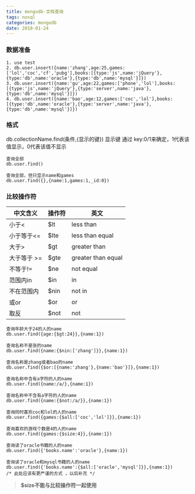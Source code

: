 ```yaml
---
title: mongodb-文档查询
tags: nosql
categories: mongodb
date: 2018-01-24
---
```


### 数据准备
```
1. use test
2. db.user.insert({name:'zhang',age:25,games:['lol','coc','cf','pubg'],books:[{type:'js',name:'jQuery'},{type:'db',name:'oracle'},{type:'db',name:'mysql'}]})
3. db.user.insert({name:'gu',age:22,games:['phone','lol'],books:[{type:'js',name:'jQuery'},{type:'server',name:'java'},{type:'db',name:'mysql'}]})
4. db.user.insert({name:'bao',age:12,games:['coc','lol'],books:[{type:'db',name:'oracle'},{type:'server',name:'java'},{type:'db',name:'mysql'}]})
```
### 格式
db.collectionName.find(条件,{显示的键})
显示键 通过 key:0/1来确定，1代表该值显示，0代表该值不显示

```
查询全部
db.user.find()

查询全部，但只显示name和games
db.user.find({},{name:1,games:1,_id:0})
```

### 比较操作符

中文含义|操作符|英文
--|--|--
小于< |$lt|less than
小于等于<= |$lte|less  than equal
大于> | $gt | greater than 
大于等于 >= | $gte | greater than equal
不等于!=|$ne|not equal
范围内in|$in|in
不在范围内|$nin|not in 
或or|$or|or
取反|$not|not
```
查询年龄大于24的人的name
db.user.find({age:{$gt:24}},{name:1})

查询名称不是张的name
db.user.find({name:{$nin:['zhang']}},{name:1})

查询名称是zhang或者bao的name
db.user.find({$or:[{name:'zhang'},{name:'bao'}]},{name:1})

查询名称中含有a字符的人的name
db.user.find({name:/a/},{name:1})

查询名称中不含有a字符的人的name
db.user.find({name:{$not:/a/}},{name:1})

查询同时喜欢coc和lol的人的name
db.user.find({games:{$all:['coc','lol']}},{name:1})

查询喜欢的游戏个数是4的人的name
db.user.find({games:{$size:4}},{name:1})

查询读了oracle书籍的人的name
db.user.find({'books.name':'oracle'},{name:1})

查询读了oracle和mysql书籍的人的name
db.user.find({'books.name':{$all:['oracle','mysql']}},{name:1})
/* 此处应该有更严谨的方式 ，以后补充 */
```
> **$size不能与比较操作符一起使用**

### 
